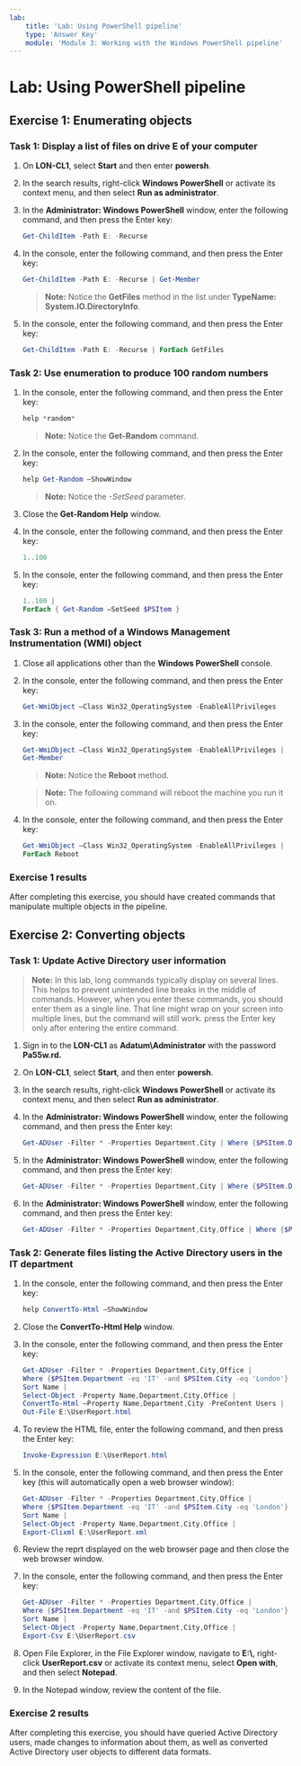```yaml
---
lab:
    title: 'Lab: Using PowerShell pipeline'
    type: 'Answer Key'
    module: 'Module 3: Working with the Windows PowerShell pipeline'
---
```


# Lab: Using PowerShell pipeline

## Exercise 1: Enumerating objects

### Task 1: Display a list of files on drive E of your computer

1. On **LON-CL1**, select **Start** and then enter **powersh**.
1. In the search results, right-click **Windows PowerShell** or activate its context menu, and then select **Run as administrator**.
1. In the **Administrator: Windows PowerShell** window, enter the following command, and then press the Enter key:

   ```powershell
   Get-ChildItem -Path E: -Recurse
   ```

1. In the console, enter the following command, and then press the Enter key:

   ```powershell
   Get-ChildItem -Path E: -Recurse | Get-Member 
   ```

   > **Note:** Notice the **GetFiles** method in the list under **TypeName: System.IO.DirectoryInfo**.

1. In the console, enter the following command, and then press the Enter key:

   ```powershell
   Get-ChildItem -Path E: -Recurse | ForEach GetFiles
   ```

### Task 2: Use enumeration to produce 100 random numbers

1. In the console, enter the following command, and then press the Enter key:

   ```powershell
   help *random* 
   ```

   > **Note:** Notice the **Get-Random** command.

1. In the console, enter the following command, and then press the Enter key:

   ```powershell
   help Get-Random –ShowWindow 
   ```

   > **Note:** Notice the *-SetSeed* parameter.

1. Close the **Get-Random Help** window.  
1. In the console, enter the following command, and then press the Enter key:

   ```powershell
   1..100 
   ```

1. In the console, enter the following command, and then press the Enter key:

   ```powershell
   1..100 | 
   ForEach { Get-Random –SetSeed $PSItem }
   ```

### Task 3: Run a method of a Windows Management Instrumentation (WMI) object

1. Close all applications other than the **Windows PowerShell** console.
1. In the console, enter the following command, and then press the Enter key:

   ```powershell
   Get-WmiObject –Class Win32_OperatingSystem -EnableAllPrivileges
   ```

1. In the console, enter the following command, and then press the Enter key:

   ```powershell
   Get-WmiObject –Class Win32_OperatingSystem -EnableAllPrivileges | 
   Get-Member
   ```

   > **Note:** Notice the **Reboot** method.

   > **Note:** The following command will reboot the machine you run it on.

1. In the console, enter the following command, and then press the Enter key:

   ```powershell
   Get-WmiObject –Class Win32_OperatingSystem -EnableAllPrivileges | 
   ForEach Reboot
   ```

### Exercise 1 results

After completing this exercise, you should have created commands that manipulate multiple objects in the pipeline.

## Exercise 2: Converting objects

### Task 1: Update Active Directory user information

> **Note:** In this lab, long commands typically display on several lines. This helps to prevent unintended line breaks in the middle of commands. However, when you enter these commands, you should enter them as a single line. That line might wrap on your screen into multiple lines, but the command will still work. press the Enter key only after entering the entire command.

1. Sign in to the **LON-CL1** as **Adatum\\Administrator** with the password **Pa55w.rd.**
1. On **LON-CL1**, select **Start**, and then enter **powersh**.
1. In the search results, right-click **Windows PowerShell** or activate its context menu, and then select **Run as administrator**.
1. In the **Administrator: Windows PowerShell** window, enter the following command, and then press the Enter key:

   ```powershell
   Get-ADUser -Filter * -Properties Department,City | Where {$PSItem.Department -eq ‘IT’ -and $PSItem.City -eq ‘London’} | Select-Object -Property Name,Department,City| Sort Name
   ```

1. In the **Administrator: Windows PowerShell** window, enter the following command, and then press the Enter key:

   ```powershell
   Get-ADUser -Filter * -Properties Department,City | Where {$PSItem.Department -eq ‘IT’ -and $PSItem.City -eq ‘London’} | Set-ADUser -Office ‘LON-A/1000’
   ```

1. In the **Administrator: Windows PowerShell** window, enter the following command, and then press the Enter key:

   ```powershell
   Get-ADUser -Filter * -Properties Department,City,Office | Where {$PSItem.Department -eq ‘IT’ -and $PSItem.City -eq ‘London’} | Select-Object -Property Name,Department,City,Office | Sort Name
   ```

### Task 2: Generate files listing the Active Directory users in the IT department

1. In the console, enter the following command, and then press the Enter key:

   ```powershell
   help ConvertTo-Html –ShowWindow
   ```

1. Close the **ConvertTo-Html Help** window.  
1. In the console, enter the following command, and then press the Enter key:

   ```powershell
   Get-ADUser -Filter * -Properties Department,City,Office | 
   Where {$PSItem.Department -eq 'IT' -and $PSItem.City -eq 'London'} | 
   Sort Name | 
   Select-Object -Property Name,Department,City,Office |
   ConvertTo-Html –Property Name,Department,City -PreContent Users | 
   Out-File E:\UserReport.html
   ```

1. To review the HTML file, enter the following command, and then press the Enter key:

   ```powershell
   Invoke-Expression E:\UserReport.html
   ```

1. In the console, enter the following command, and then press the Enter key (this will automatically open a web browser window):

   ```powershell
   Get-ADUser -Filter * -Properties Department,City,Office | 
   Where {$PSItem.Department -eq 'IT' -and $PSItem.City -eq 'London'} | 
   Sort Name | 
   Select-Object -Property Name,Department,City,Office |
   Export-Clixml E:\UserReport.xml
   ```

1. Review the reprt displayed on the web browser page and then close the web browser window. 
1. In the console, enter the following command, and then press the Enter key:

   ```powershell
   Get-ADUser -Filter * -Properties Department,City,Office | 
   Where {$PSItem.Department -eq 'IT' -and $PSItem.City -eq 'London'} | 
   Sort Name | 
   Select-Object -Property Name,Department,City,Office |
   Export-Csv E:\UserReport.csv
   ```

1. Open File Explorer, in the File Explorer window, navigate to **E:\\**, right-click **UserReport.csv** or activate its context menu, select **Open with**, and then select **Notepad**.
1. In the Notepad window, review the content of the file.

### Exercise 2 results

After completing this exercise, you should have queried Active Directory users, made changes to information about them, as well as converted Active Directory user objects to different data formats.

